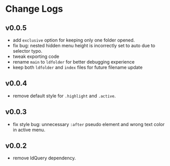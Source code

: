 # Change Logs

## v0.0.5

 - add `exclusive` option for keeping only one folder opened.
 - fix bug: nested hidden menu height is incorrectly set to auto due to selector typo.
 - tweak exporting code
 - rename `main` to `ldfolder` for better debugging experience
 - keep both `ldfolder` and `index` files for future filename update


## v0.0.4

 - remove default style for `.highlight` and `.active`.


## v0.0.3

 - fix style bug: unnecessary `:after` pseudo element and wrong text color in active menu.


## v0.0.2

 - remove ldQuery dependency.

